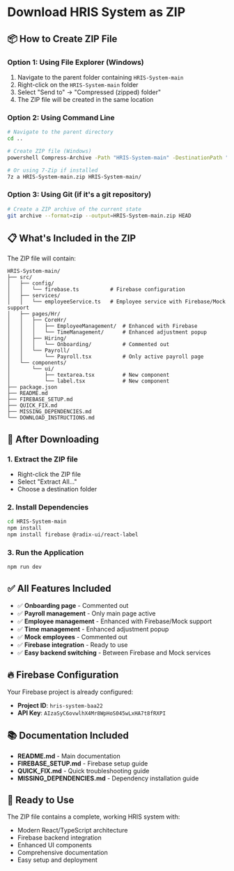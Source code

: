 # Download HRIS System as ZIP

## 📦 How to Create ZIP File

### Option 1: Using File Explorer (Windows)
1. Navigate to the parent folder containing `HRIS-System-main`
2. Right-click on the `HRIS-System-main` folder
3. Select "Send to" → "Compressed (zipped) folder"
4. The ZIP file will be created in the same location

### Option 2: Using Command Line
```bash
# Navigate to the parent directory
cd ..

# Create ZIP file (Windows)
powershell Compress-Archive -Path "HRIS-System-main" -DestinationPath "HRIS-System-main.zip"

# Or using 7-Zip if installed
7z a HRIS-System-main.zip HRIS-System-main/
```

### Option 3: Using Git (if it's a git repository)
```bash
# Create a ZIP archive of the current state
git archive --format=zip --output=HRIS-System-main.zip HEAD
```

## 📋 What's Included in the ZIP

The ZIP file will contain:

```
HRIS-System-main/
├── src/
│   ├── config/
│   │   └── firebase.ts          # Firebase configuration
│   ├── services/
│   │   └── employeeService.ts   # Employee service with Firebase/Mock support
│   ├── pages/Hr/
│   │   ├── CoreHr/
│   │   │   ├── EmployeeManagement/  # Enhanced with Firebase
│   │   │   └── TimeManagement/      # Enhanced adjustment popup
│   │   ├── Hiring/
│   │   │   └── Onboarding/          # Commented out
│   │   └── Payroll/
│   │       └── Payroll.tsx          # Only active payroll page
│   └── components/
│       └── ui/
│           ├── textarea.tsx         # New component
│           └── label.tsx            # New component
├── package.json
├── README.md
├── FIREBASE_SETUP.md
├── QUICK_FIX.md
├── MISSING_DEPENDENCIES.md
└── DOWNLOAD_INSTRUCTIONS.md
```

## 🚀 After Downloading

### 1. Extract the ZIP file
- Right-click the ZIP file
- Select "Extract All..."
- Choose a destination folder

### 2. Install Dependencies
```bash
cd HRIS-System-main
npm install
npm install firebase @radix-ui/react-label
```

### 3. Run the Application
```bash
npm run dev
```

## ✅ All Features Included

- ✅ **Onboarding page** - Commented out
- ✅ **Payroll management** - Only main page active
- ✅ **Employee management** - Enhanced with Firebase/Mock support
- ✅ **Time management** - Enhanced adjustment popup
- ✅ **Mock employees** - Commented out
- ✅ **Firebase integration** - Ready to use
- ✅ **Easy backend switching** - Between Firebase and Mock services

## 🔥 Firebase Configuration

Your Firebase project is already configured:
- **Project ID**: `hris-system-baa22`
- **API Key**: `AIzaSyC6ovwlhX4Mr8WpHoS045wLxHA7t8fRXPI`

## 📚 Documentation Included

- **README.md** - Main documentation
- **FIREBASE_SETUP.md** - Firebase setup guide
- **QUICK_FIX.md** - Quick troubleshooting guide
- **MISSING_DEPENDENCIES.md** - Dependency installation guide

## 🎯 Ready to Use

The ZIP file contains a complete, working HRIS system with:
- Modern React/TypeScript architecture
- Firebase backend integration
- Enhanced UI components
- Comprehensive documentation
- Easy setup and deployment
